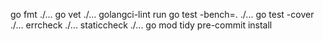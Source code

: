 go fmt ./...
go vet ./...
golangci-lint run
go test -bench=. ./...
go test -cover ./...
errcheck ./...
staticcheck ./...
go mod tidy
pre-commit install

